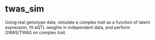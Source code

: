 # twas_sim
Using real genotype data, simulate a complex trait as a function of latent expression, fit eQTL weights in independent data, and perform GWAS/TWAS on complex trait.
